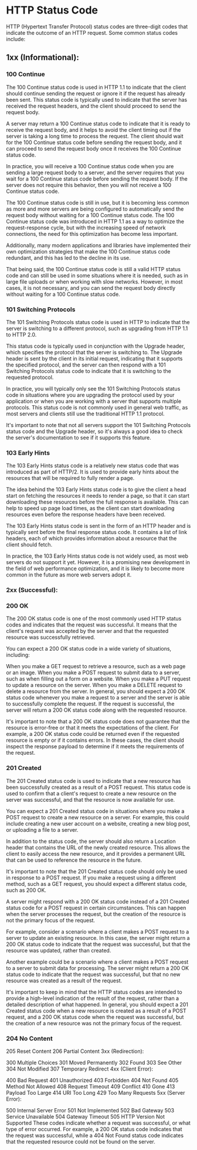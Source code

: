 # HTTP Status Code
HTTP (Hypertext Transfer Protocol) status codes are three-digit codes that indicate the outcome of an HTTP request. Some common status codes include:

## 1xx (Informational):

### 100 Continue
The 100 Continue status code is used in HTTP 1.1 to indicate that the client should continue sending the request or ignore it if the request has already been sent. This status code is typically used to indicate that the server has received the request headers, and the client should proceed to send the request body.

A server may return a 100 Continue status code to indicate that it is ready to receive the request body, and it helps to avoid the client timing out if the server is taking a long time to process the request. The client should wait for the 100 Continue status code before sending the request body, and it can proceed to send the request body once it receives the 100 Continue status code.

In practice, you will receive a 100 Continue status code when you are sending a large request body to a server, and the server requires that you wait for a 100 Continue status code before sending the request body. If the server does not require this behavior, then you will not receive a 100 Continue status code.

The 100 Continue status code is still in use, but it is becoming less common as more and more servers are being configured to automatically send the request body without waiting for a 100 Continue status code. The 100 Continue status code was introduced in HTTP 1.1 as a way to optimize the request-response cycle, but with the increasing speed of network connections, the need for this optimization has become less important.

Additionally, many modern applications and libraries have implemented their own optimization strategies that make the 100 Continue status code redundant, and this has led to the decline in its use.

That being said, the 100 Continue status code is still a valid HTTP status code and can still be used in some situations where it is needed, such as in large file uploads or when working with slow networks. However, in most cases, it is not necessary, and you can send the request body directly without waiting for a 100 Continue status code.

### 101 Switching Protocols

The 101 Switching Protocols status code is used in HTTP to indicate that the server is switching to a different protocol, such as upgrading from HTTP 1.1 to HTTP 2.0.

This status code is typically used in conjunction with the Upgrade header, which specifies the protocol that the server is switching to. The Upgrade header is sent by the client in its initial request, indicating that it supports the specified protocol, and the server can then respond with a 101 Switching Protocols status code to indicate that it is switching to the requested protocol.

In practice, you will typically only see the 101 Switching Protocols status code in situations where you are upgrading the protocol used by your application or when you are working with a server that supports multiple protocols. This status code is not commonly used in general web traffic, as most servers and clients still use the traditional HTTP 1.1 protocol.

It's important to note that not all servers support the 101 Switching Protocols status code and the Upgrade header, so it's always a good idea to check the server's documentation to see if it supports this feature.

### 103 Early Hints

The 103 Early Hints status code is a relatively new status code that was introduced as part of HTTP/2. It is used to provide early hints about the resources that will be required to fully render a page.

The idea behind the 103 Early Hints status code is to give the client a head start on fetching the resources it needs to render a page, so that it can start downloading these resources before the full response is available. This can help to speed up page load times, as the client can start downloading resources even before the response headers have been received.

The 103 Early Hints status code is sent in the form of an HTTP header and is typically sent before the final response status code. It contains a list of link headers, each of which provides information about a resource that the client should fetch.

In practice, the 103 Early Hints status code is not widely used, as most web servers do not support it yet. However, it is a promising new development in the field of web performance optimization, and it is likely to become more common in the future as more web servers adopt it.

### 2xx (Successful):

### 200 OK

The 200 OK status code is one of the most commonly used HTTP status codes and indicates that the request was successful. It means that the client's request was accepted by the server and that the requested resource was successfully retrieved.

You can expect a 200 OK status code in a wide variety of situations, including:

When you make a GET request to retrieve a resource, such as a web page or an image.
When you make a POST request to submit data to a server, such as when filling out a form on a website.
When you make a PUT request to update a resource on the server.
When you make a DELETE request to delete a resource from the server.
In general, you should expect a 200 OK status code whenever you make a request to a server and the server is able to successfully complete the request. If the request is successful, the server will return a 200 OK status code along with the requested resource.

It's important to note that a 200 OK status code does not guarantee that the resource is error-free or that it meets the expectations of the client. For example, a 200 OK status code could be returned even if the requested resource is empty or if it contains errors. In these cases, the client should inspect the response payload to determine if it meets the requirements of the request.

### 201 Created

The 201 Created status code is used to indicate that a new resource has been successfully created as a result of a POST request. This status code is used to confirm that a client's request to create a new resource on the server was successful, and that the resource is now available for use.

You can expect a 201 Created status code in situations where you make a POST request to create a new resource on a server. For example, this could include creating a new user account on a website, creating a new blog post, or uploading a file to a server.

In addition to the status code, the server should also return a Location header that contains the URL of the newly created resource. This allows the client to easily access the new resource, and it provides a permanent URL that can be used to reference the resource in the future.

It's important to note that the 201 Created status code should only be used in response to a POST request. If you make a request using a different method, such as a GET request, you should expect a different status code, such as 200 OK.

A server might respond with a 200 OK status code instead of a 201 Created status code for a POST request in certain circumstances. This can happen when the server processes the request, but the creation of the resource is not the primary focus of the request.

For example, consider a scenario where a client makes a POST request to a server to update an existing resource. In this case, the server might return a 200 OK status code to indicate that the request was successful, but that the resource was updated, rather than created.

Another example could be a scenario where a client makes a POST request to a server to submit data for processing. The server might return a 200 OK status code to indicate that the request was successful, but that no new resource was created as a result of the request.

It's important to keep in mind that the HTTP status codes are intended to provide a high-level indication of the result of the request, rather than a detailed description of what happened. In general, you should expect a 201 Created status code when a new resource is created as a result of a POST request, and a 200 OK status code when the request was successful, but the creation of a new resource was not the primary focus of the request.

### 204 No Content



205 Reset Content
206 Partial Content
3xx (Redirection):

300 Multiple Choices
301 Moved Permanently
302 Found
303 See Other
304 Not Modified
307 Temporary Redirect
4xx (Client Error):

400 Bad Request
401 Unauthorized
403 Forbidden
404 Not Found
405 Method Not Allowed
408 Request Timeout
409 Conflict
410 Gone
413 Payload Too Large
414 URI Too Long
429 Too Many Requests
5xx (Server Error):

500 Internal Server Error
501 Not Implemented
502 Bad Gateway
503 Service Unavailable
504 Gateway Timeout
505 HTTP Version Not Supported
These codes indicate whether a request was successful, or what type of error occurred. For example, a 200 OK status code indicates that the request was successful, while a 404 Not Found status code indicates that the requested resource could not be found on the server.